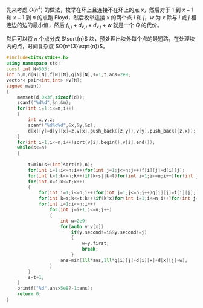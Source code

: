 先来考虑 $O(n^4)$ 的做法，枚举在环上且连接不在环上的点 $x$，然后对于 $1$ 到 $x-1$ 和 $x+1$ 到 $n$ 的点跑 Floyd，然后枚举连接 $x$ 的两个点 $i$ 和 $j$，$w$ 为 $x$ 除与 $i$ 或 $j$ 相连边的边的最小值，然后 $f_{i,j} +d_{x,i}+d_{x.j}+w$ 就是一个 $Q$ 的代价。

然后可以将 $n$ 个点分成 $\sqrt{n}$ 块，预处理出块外每个点的最短路，在处理块内的点，时间复杂度 $O(n^{3}\sqrt{n})$。

```cpp
#include<bits/stdc++.h>
using namespace std;
const int N=505;
int n,m,d[N][N],f[N][N],g[N][N],s=1,t,ans=2e9;
vector< pair<int,int> >v[N];
signed main()
{
	memset(d,0x3f,sizeof(d));
	scanf("%d%d",&n,&m);
	for(int i=1;i<=m;i++)
	{
		int x,y,z;
		scanf("%d%d%d",&x,&y,&z);
		d[x][y]=d[y][x]=z,v[x].push_back({z,y}),v[y].push_back({z,x});
	}
	for(int i=1;i<=n;i++)sort(v[i].begin(),v[i].end());
	while(s<=n)
	{
		
		t=min(s+(int)sqrt(n),n);
		for(int i=1;i<=n;i++)for(int j=1;j<=n;j++)f[i][j]=d[i][j];
		for(int k=1;k<=n;k++)if(k<s||k>t)for(int i=1;i<=n;i++)for(int j=1;j<=n;j++)f[i][j]=min(f[i][j],f[i][k]+f[k][j]);
		for(int x=s;x<=t;x++)
		{
			for(int i=1;i<=n;i++)for(int j=1;j<=n;j++)g[i][j]=f[i][j];
			for(int k=s;k<=t;k++)if(k^x)for(int i=1;i<=n;i++)for(int j=1;j<=n;j++)g[i][j]=min(g[i][j],g[i][k]+g[k][j]);
			for(int i=1;i<=n;i++)
			    for(int j=i+1;j<=n;j++)
			    {
			    	int w=2e9;
			    	for(auto y:v[x])
					    if(y.second!=i&&y.second!=j)
					    {
					    	w=y.first;
					    	break;
						}
					ans=min(1ll*ans,1ll*g[i][j]+d[i][x]+d[x][j]+w);
				}
		}
		s=t+1;
	}
	printf("%d",ans>5e8?-1:ans);
	return 0;
}

```
